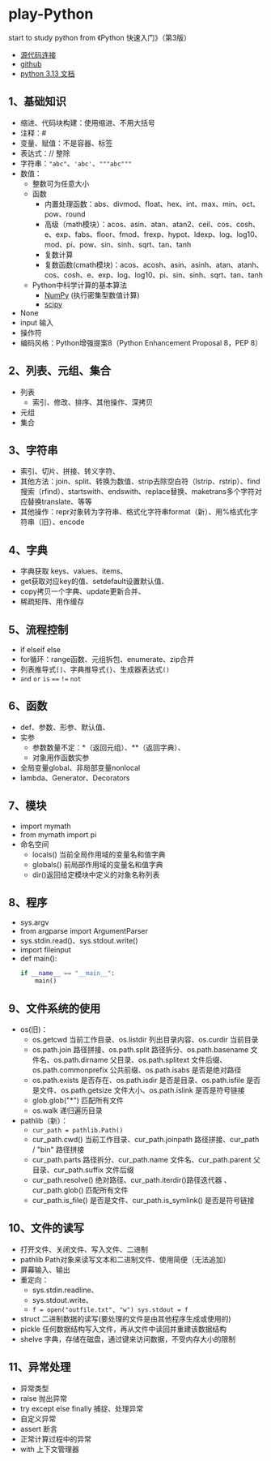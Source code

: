 # play-Python

start to study python from 《Python 快速入门》（第3版）

- [源代码连接](https://box.lenovo.com/l/boXrs7)
- [github](https://github.com/nceder/qpbe3e)
- [python 3.13 文档](https://docs.python.org/zh-cn/3.13/reference/index.html)



## 1、基础知识
- 缩进、代码块构建：使用缩进、不用大括号
- 注释：#
- 变量、赋值：不是容器、标签
- 表达式：// 整除
- 字符串：`"abc"`、`'abc'`、`"""abc"""`
- 数值：
  - 整数可为任意大小
  - 函数
    - 内置处理函数：abs、divmod、float、hex、int、max、min、oct、pow、round
    - 高级（math模块）：acos、asin、atan、atan2、ceil、cos、cosh、e、exp、fabs、floor、fmod、frexp、hypot、ldexp、log、log10、mod、pi、pow、sin、sinh、sqrt、tan、tanh
    - 复数计算
    - 复数函数(cmath模块)：acos、acosh、asin、asinh、atan、atanh、cos、cosh、e、exp、log、log10、pi、sin、sinh、sqrt、tan、tanh
  - Python中科学计算的基本算法
    - [NumPy](https://numpy.org/) (执行密集型数值计算)
    - [scipy](https://scipy.org/)
- None
- input 输入
- 操作符
- 编码风格：Python增强提案8​（Python Enhancement Proposal 8，PEP 8）

## 2、列表、元组、集合
- 列表
  - 索引、修改、排序、其他操作、深拷贝
- 元组
- 集合

## 3、字符串
- 索引、切片、拼接、转义字符、
- 其他方法：join、split、转换为数值、strip去除空白符（lstrip、rstrip）、find搜索（rfind）、startswith、endswith、replace替换、maketrans多个字符对应替换translate、等等
- 其他操作：repr对象转为字符串、格式化字符串format（新）、用%格式化字符串（旧）、encode

## 4、字典
- 字典获取 keys、values、items、
- get获取对应key的值、setdefault设置默认值、
- copy拷贝一个字典、update更新合并、
- 稀疏矩阵、用作缓存

## 5、流程控制
- if elseif else
- for循环：range函数、元组拆包、enumerate、zip合并
- 列表推导式`[]`、字典推导式`{}`、生成器表达式`()`
- `and` `or` `is` `==` `!=` `not`

## 6、函数
- def、参数、形参、默认值、
- 实参
  - 参数数量不定：*（返回元组）、**（返回字典）、
  - 对象用作函数实参
- 全局变量global、非局部变量nonlocal
- lambda、Generator、Decorators

## 7、模块
- import mymath
- from mymath import pi
- 命名空间
  - locals() 当前全局作用域的变量名和值字典
  - globals() 前局部作用域的变量名和值字典
  - dir()返回给定模块中定义的对象名称列表

## 8、程序
- sys.argv
- from argparse import ArgumentParser
- sys.stdin.read()、sys.stdout.write()
- import fileinput
- def main():
  ```python
  if __name__ == "__main__":
      main()
  ```
## 9、文件系统的使用
- os(旧)：
  - os.getcwd 当前工作目录、os.listdir 列出目录内容、os.curdir 当前目录
  - os.path.join 路径拼接、os.path.split 路径拆分、os.path.basename 文件名、os.path.dirname 父目录、os.path.splitext 文件后缀、os.path.commonprefix 公共前缀、os.path.isabs 是否是绝对路径
  - os.path.exists 是否存在、os.path.isdir 是否是目录、os.path.isfile 是否是文件、os.path.getsize 文件大小、os.path.islink 是否是符号链接
  - glob.glob("*") 匹配所有文件
  - os.walk 递归遍历目录
- pathlib（新）：
  - `cur_path = pathlib.Path()`
  - cur_path.cwd() 当前工作目录、cur_path.joinpath 路径拼接、cur_path / "bin" 路径拼接
  - cur_path.parts 路径拆分、cur_path.name 文件名、cur_path.parent 父目录、cur_path.suffix 文件后缀
  - cur_path.resolve() 绝对路径、cur_path.iterdir()路径迭代器 、cur_path.glob() 匹配所有文件
  - cur_path.is_file() 是否是文件、cur_path.is_symlink() 是否是符号链接
## 10、文件的读写
- 打开文件、关闭文件、写入文件、二进制
- pathlib Path对象来读写文本和二进制文件、使用简便（无法追加）
- 屏幕输入、输出
- 重定向：
  - sys.stdin.readline、
  - sys.stdout.write、
  - `f = open("outfile.txt", "w") sys.stdout = f`
- struct 二进制数据的读写(要处理的文件是由其他程序生成或使用的)
- pickle 任何数据结构写入文件，再从文件中读回并重建该数据结构
- shelve 字典，存储在磁盘，通过键来访问数据，不受内存大小的限制
## 11、异常处理
- 异常类型
- raise 抛出异常
- try except else finally 捕捉、处理异常
- 自定义异常
- assert 断言
- 正常计算过程中的异常
- with 上下文管理器
